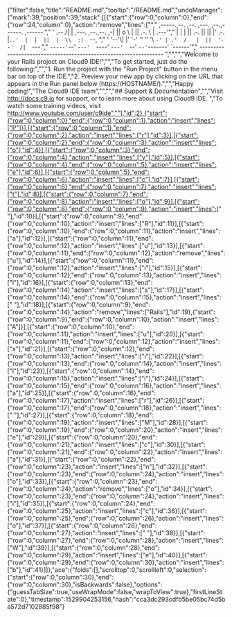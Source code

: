 {"filter":false,"title":"README.md","tooltip":"/README.md","undoManager":{"mark":39,"position":39,"stack":[[{"start":{"row":0,"column":0},"end":{"row":24,"column":0},"action":"remove","lines":["","     ,-----.,--.                  ,--. ,---.   ,--.,------.  ,------.","    '  .--./|  | ,---. ,--.,--. ,-|  || o   \\  |  ||  .-.  \\ |  .---'","    |  |    |  || .-. ||  ||  |' .-. |`..'  |  |  ||  |  \\  :|  `--, ","    '  '--'\\|  |' '-' ''  ''  '\\ `-' | .'  /   |  ||  '--'  /|  `---.","     `-----'`--' `---'  `----'  `---'  `--'    `--'`-------' `------'","    ----------------------------------------------------------------- ","","","Welcome to your Rails project on Cloud9 IDE!","","To get started, just do the following:","","1. Run the project with the \"Run Project\" button in the menu bar on top of the IDE.","2. Preview your new app by clicking on the URL that appears in the Run panel below (https://HOSTNAME/).","","Happy coding!","The Cloud9 IDE team","","","## Support & Documentation","","Visit http://docs.c9.io for support, or to learn more about using Cloud9 IDE. ","To watch some training videos, visit http://www.youtube.com/user/c9ide",""],"id":2},{"start":{"row":0,"column":0},"end":{"row":0,"column":1},"action":"insert","lines":["P"]}],[{"start":{"row":0,"column":1},"end":{"row":0,"column":2},"action":"insert","lines":["r"],"id":3}],[{"start":{"row":0,"column":2},"end":{"row":0,"column":3},"action":"insert","lines":["o"],"id":4}],[{"start":{"row":0,"column":3},"end":{"row":0,"column":4},"action":"insert","lines":["y"],"id":5}],[{"start":{"row":0,"column":4},"end":{"row":0,"column":5},"action":"insert","lines":["e"],"id":6}],[{"start":{"row":0,"column":5},"end":{"row":0,"column":6},"action":"insert","lines":["c"],"id":7}],[{"start":{"row":0,"column":6},"end":{"row":0,"column":7},"action":"insert","lines":["t"],"id":8}],[{"start":{"row":0,"column":7},"end":{"row":0,"column":8},"action":"insert","lines":["o"],"id":9}],[{"start":{"row":0,"column":8},"end":{"row":0,"column":9},"action":"insert","lines":[" "],"id":10}],[{"start":{"row":0,"column":9},"end":{"row":0,"column":10},"action":"insert","lines":["R"],"id":11}],[{"start":{"row":0,"column":10},"end":{"row":0,"column":11},"action":"insert","lines":["a"],"id":12}],[{"start":{"row":0,"column":11},"end":{"row":0,"column":12},"action":"insert","lines":["u"],"id":13}],[{"start":{"row":0,"column":11},"end":{"row":0,"column":12},"action":"remove","lines":["u"],"id":14}],[{"start":{"row":0,"column":11},"end":{"row":0,"column":12},"action":"insert","lines":["i"],"id":15}],[{"start":{"row":0,"column":12},"end":{"row":0,"column":13},"action":"insert","lines":["l"],"id":16}],[{"start":{"row":0,"column":13},"end":{"row":0,"column":14},"action":"insert","lines":["s"],"id":17}],[{"start":{"row":0,"column":14},"end":{"row":0,"column":15},"action":"insert","lines":[" "],"id":18}],[{"start":{"row":0,"column":9},"end":{"row":0,"column":14},"action":"remove","lines":["Rails"],"id":19},{"start":{"row":0,"column":9},"end":{"row":0,"column":10},"action":"insert","lines":["A"]}],[{"start":{"row":0,"column":10},"end":{"row":0,"column":11},"action":"insert","lines":["u"],"id":20}],[{"start":{"row":0,"column":11},"end":{"row":0,"column":12},"action":"insert","lines":["x"],"id":21}],[{"start":{"row":0,"column":12},"end":{"row":0,"column":13},"action":"insert","lines":["i"],"id":22}],[{"start":{"row":0,"column":13},"end":{"row":0,"column":14},"action":"insert","lines":["l"],"id":23}],[{"start":{"row":0,"column":14},"end":{"row":0,"column":15},"action":"insert","lines":["i"],"id":24}],[{"start":{"row":0,"column":15},"end":{"row":0,"column":16},"action":"insert","lines":["a"],"id":25}],[{"start":{"row":0,"column":16},"end":{"row":0,"column":17},"action":"insert","lines":["r"],"id":26}],[{"start":{"row":0,"column":17},"end":{"row":0,"column":18},"action":"insert","lines":[" "],"id":27}],[{"start":{"row":0,"column":18},"end":{"row":0,"column":19},"action":"insert","lines":["M"],"id":28}],[{"start":{"row":0,"column":19},"end":{"row":0,"column":20},"action":"insert","lines":["e"],"id":29}],[{"start":{"row":0,"column":20},"end":{"row":0,"column":21},"action":"insert","lines":["c"],"id":30}],[{"start":{"row":0,"column":21},"end":{"row":0,"column":22},"action":"insert","lines":["a"],"id":31}],[{"start":{"row":0,"column":22},"end":{"row":0,"column":23},"action":"insert","lines":["n"],"id":32}],[{"start":{"row":0,"column":23},"end":{"row":0,"column":24},"action":"insert","lines":["o"],"id":33}],[{"start":{"row":0,"column":23},"end":{"row":0,"column":24},"action":"remove","lines":["o"],"id":34}],[{"start":{"row":0,"column":23},"end":{"row":0,"column":24},"action":"insert","lines":["i"],"id":35}],[{"start":{"row":0,"column":24},"end":{"row":0,"column":25},"action":"insert","lines":["c"],"id":36}],[{"start":{"row":0,"column":25},"end":{"row":0,"column":26},"action":"insert","lines":["o"],"id":37}],[{"start":{"row":0,"column":26},"end":{"row":0,"column":27},"action":"insert","lines":[" "],"id":38}],[{"start":{"row":0,"column":27},"end":{"row":0,"column":28},"action":"insert","lines":["W"],"id":39}],[{"start":{"row":0,"column":28},"end":{"row":0,"column":29},"action":"insert","lines":["e"],"id":40}],[{"start":{"row":0,"column":29},"end":{"row":0,"column":30},"action":"insert","lines":["b"],"id":41}]]},"ace":{"folds":[],"scrolltop":0,"scrollleft":0,"selection":{"start":{"row":0,"column":30},"end":{"row":0,"column":30},"isBackwards":false},"options":{"guessTabSize":true,"useWrapMode":false,"wrapToView":true},"firstLineState":0},"timestamp":1529904253156,"hash":"cca3dc293cdfb5be05bc74d5ba572d7102885f98"}